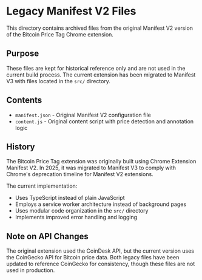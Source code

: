 # Legacy Manifest V2 Files

This directory contains archived files from the original Manifest V2 version of the Bitcoin Price Tag Chrome extension.

## Purpose

These files are kept for historical reference only and are not used in the current build process. The current extension has been migrated to Manifest V3 with files located in the `src/` directory.

## Contents

- `manifest.json` - Original Manifest V2 configuration file
- `content.js` - Original content script with price detection and annotation logic

## History

The Bitcoin Price Tag extension was originally built using Chrome Extension Manifest V2. In 2025, it was migrated to Manifest V3 to comply with Chrome's deprecation timeline for Manifest V2 extensions.

The current implementation:
- Uses TypeScript instead of plain JavaScript
- Employs a service worker architecture instead of background pages
- Uses modular code organization in the `src/` directory
- Implements improved error handling and logging

## Note on API Changes

The original extension used the CoinDesk API, but the current version uses the CoinGecko API for Bitcoin price data. Both legacy files have been updated to reference CoinGecko for consistency, though these files are not used in production.